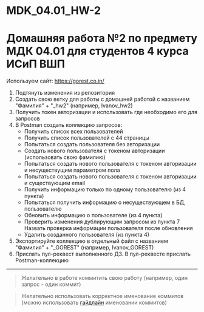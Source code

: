 # MDK_04.01_HW-2

# Домашняя работа №2 по предмету МДК 04.01 для студентов 4 курса ИСиП ВШП

Используем сайт: https://gorest.co.in/

1. Подтянуть изменения из репозитория
1. Создать свою ветку для работы с домашней работой с названием "Фамилия" + "_hw2" (например, Ivanov_hw2)
1. Получить токен авторизации и использовать где необходимо его для запросов
1. В Postman создать коллекцию запросов:
    * Получить список всех пользователей
    * Получить список пользователей с 44 страницы
    * Попытаться создать пользователя без авторизации
    * Создать нового пользователя с токеном авторизации (использовать свою фамилию)
    * Попытаться создать нового пользователя с токеном авторизации и несуществущим параметром пола
    * Попытаться создать нового пользователя с токеном авторизации и существующим email
    * Получить информацию только по одному пользователю (из 4 пункта)
    * Попытаться получить информацию о несуществующем в БД, пользователю
    * Обновить информацию о пользователе (из 4 пункта)
    * Проверить изменения дублирующим запросом из пункта 7 Назвать проверка информации пользователя после обновления
    * Удалить созданного пользователя (из пункта 4)
1. Экспортируйте коллекцию в отдельный файл с названием "Фамилия" + "_GOREST" (например, Ivanov_GOREST)
1. Прислать пул-реквест выполненного ДЗ. В пул-реквесте прислать Postman-коллекцию

***

> Желательно в работе коммитить свою работу (например, один запрос - один коммит)

> Желательно использовать корректное именование коммитов (можно использовать [гайдлайн](https://www.conventionalcommits.org/en/v1.0.0/) именовании коммитов)


